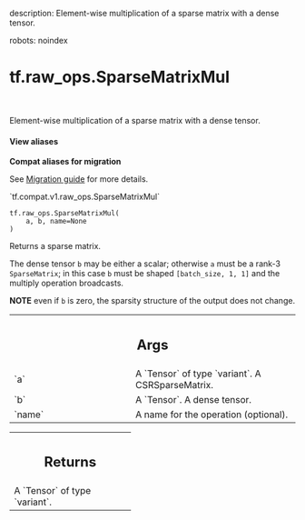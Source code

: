 description: Element-wise multiplication of a sparse matrix with a dense tensor.

robots: noindex

# tf.raw_ops.SparseMatrixMul

<!-- Insert buttons and diff -->

<table class="tfo-notebook-buttons tfo-api nocontent" align="left">

</table>



Element-wise multiplication of a sparse matrix with a dense tensor.

<section class="expandable">
  <h4 class="showalways">View aliases</h4>
  <p>
<b>Compat aliases for migration</b>
<p>See
<a href="https://www.tensorflow.org/guide/migrate">Migration guide</a> for
more details.</p>
<p>`tf.compat.v1.raw_ops.SparseMatrixMul`</p>
</p>
</section>

<pre class="devsite-click-to-copy prettyprint lang-py tfo-signature-link">
<code>tf.raw_ops.SparseMatrixMul(
    a, b, name=None
)
</code></pre>



<!-- Placeholder for "Used in" -->

Returns a sparse matrix.

The dense tensor `b` may be either a scalar; otherwise `a` must be a rank-3
`SparseMatrix`; in this case `b` must be shaped `[batch_size, 1, 1]` and the
multiply operation broadcasts.

**NOTE** even if `b` is zero, the sparsity structure of the output does not
change.

<!-- Tabular view -->
 <table class="responsive fixed orange">
<colgroup><col width="214px"><col></colgroup>
<tr><th colspan="2"><h2 class="add-link">Args</h2></th></tr>

<tr>
<td>
`a`
</td>
<td>
A `Tensor` of type `variant`. A CSRSparseMatrix.
</td>
</tr><tr>
<td>
`b`
</td>
<td>
A `Tensor`. A dense tensor.
</td>
</tr><tr>
<td>
`name`
</td>
<td>
A name for the operation (optional).
</td>
</tr>
</table>



<!-- Tabular view -->
 <table class="responsive fixed orange">
<colgroup><col width="214px"><col></colgroup>
<tr><th colspan="2"><h2 class="add-link">Returns</h2></th></tr>
<tr class="alt">
<td colspan="2">
A `Tensor` of type `variant`.
</td>
</tr>

</table>

